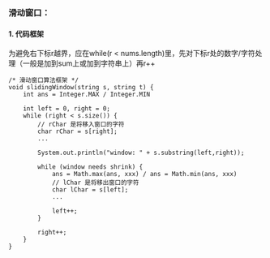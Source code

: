 ### **滑动窗口**：

#### 1. 代码框架
为避免右下标r越界，应在while(r < nums.length)里，先对下标r处的数字/字符处理（一般是加到sum上或加到字符串上）再r++

    /* 滑动窗口算法框架 */
    void slidingWindow(string s, string t) {
        int ans = Integer.MAX / Integer.MIN
    
        int left = 0, right = 0;
        while (right < s.size()) {
            // rChar 是将移入窗口的字符
            char rChar = s[right];
            ... 
    
            System.out.println("window: " + s.substring(left,right));
    
            while (window needs shrink) {
                ans = Math.max(ans, xxx) / ans = Math.min(ans, xxx)
                // lChar 是将移出窗口的字符
                char lChar = s[left];
                ... 
                
                left++;
            }
            
            right++;
        }
    }